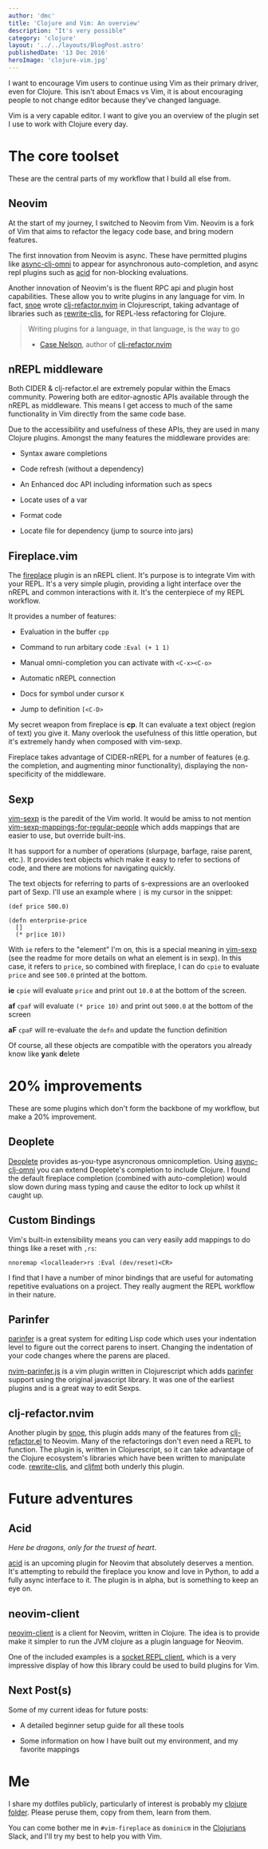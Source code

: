 ```yaml
---
author: 'dmc'
title: 'Clojure and Vim: An overview'
description: "It's very possible"
category: 'clojure'
layout: '../../layouts/BlogPost.astro'
publishedDate: '13 Dec 2016'
heroImage: 'clojure-vim.jpg'
---
```


I want to encourage Vim users to continue using Vim as their primary
driver, even for Clojure. This isn't about Emacs vs Vim, it is about
encouraging people to not change editor because they've changed
language.

Vim is a very capable editor. I want to give you an overview of the
plugin set I use to work with Clojure every day.

# The core toolset

These are the central parts of my workflow that I build all else from.

## Neovim

At the start of my journey, I switched to Neovim from Vim. Neovim is a
fork of Vim that aims to refactor the legacy code base, and bring modern
features.

The first innovation from Neovim is async. These have permitted plugins
like [async-clj-omni](https://github.com/clojure-vim/async-clj-omni) to
appear for asynchronous auto-completion, and async repl plugins such as
[acid](https://github.com/hkupty/acid.nvim) for non-blocking
evaluations.

Another innovation of Neovim's is the fluent RPC api and plugin host
capabilities. These allow you to write plugins in any language for vim.
In fact, [snoe](https://github.com/snoe) wrote
[clj-refactor.nvim](https://github.com/clojure-vim/clj-refactor.nvim) in
Clojurescript, taking advantage of libraries such as
[rewrite-cljs](https://github.com/rundis/rewrite-cljs), for REPL-less
refactoring for Clojure.

> Writing plugins for a language, in that language, is the way to go
>
> - [Case Nelson](https://github.com/snoe), author of
>   [clj-refactor.nvim](https://github.com/clojure-vim/clj-refactor.nvim)

## nREPL middleware

Both CIDER & clj-refactor.el are extremely popular within the Emacs
community. Powering both are editor-agnostic APIs available through the
nREPL as middleware. This means I get access to much of the same
functionality in Vim directly from the same code base.

Due to the accessibility and usefulness of these APIs, they are used in
many Clojure plugins. Amongst the many features the middleware provides
are:

- Syntax aware completions

- Code refresh (without a dependency)

- An Enhanced doc API including information such as specs

- Locate uses of a var

- Format code

- Locate file for dependency (jump to source into jars)

## Fireplace.vim

The [fireplace](https://github.com/tpope/vim-fireplace) plugin is an
nREPL client. It's purpose is to integrate Vim with your REPL. It's a
very simple plugin, providing a light interface over the nREPL and
common interactions with it. It's the centerpiece of my REPL workflow.

It provides a number of features:

- Evaluation in the buffer `cpp`

- Command to run arbitary code `:Eval (+ 1 1)`

- Manual omni-completion you can activate with `<C-x><C-o>`

- Automatic nREPL connection

- Docs for symbol under cursor `K`

- Jump to definition `[<C-D>`

My secret weapon from fireplace is **cp**. It can evaluate a text object
(region of text) you give it. Many overlook the usefulness of this
little operation, but it's extremely handy when composed with vim-sexp.

Fireplace takes advantage of CIDER-nREPL for a number of features (e.g.
the completion, and augmenting minor functionality), displaying the
non-specificity of the middleware.

## Sexp

[vim-sexp](https://github.com/guns/vim-sexp) is the paredit of the Vim
world. It would be amiss to not mention
[vim-sexp-mappings-for-regular-people](https://github.com/tpope/vim-sexp-mappings-for-regular-people)
which adds mappings that are easier to use, but override built-ins.

It has support for a number of operations (slurpage, barfage, raise
parent, etc.). It provides text objects which make it easy to refer to
sections of code, and there are motions for navigating quickly.

The text objects for referring to parts of s-expressions are an
overlooked part of Sexp. I'll use an example where `|` is my cursor in
the snippet:

    (def price 500.0)

    (defn enterprise-price
      []
      (* pr|ice 10))

With `ie` refers to the \"element\" I'm on, this is a special meaning in
[vim-sexp](https://github.com/guns/vim-sexp) (see the readme for more
details on what an element is in sexp). In this case, it refers to
`price`, so combined with fireplace, I can do `cpie` to evaluate `price`
and see `500.0` printed at the bottom.

**ie** `cpie` will evaluate `price` and print out `10.0` at the bottom
of the screen.

**af** `cpaf` will evaluate `(* price 10)` and print out `5000.0` at the
bottom of the screen

**aF** `cpaF` will re-evaluate the `defn` and update the function
definition

Of course, all these objects are compatible with the operators you
already know like **y**ank **d**elete

# 20% improvements

These are some plugins which don't form the backbone of my workflow, but
make a 20% improvement.

## Deoplete

[Deoplete](https://github.com/Shougo/deoplete.nvim) provides as-you-type
asyncronous omnicompletion. Using
[async-clj-omni](https://github.com/clojure-vim/async-clj-omni) you can
extend Deoplete's completion to include Clojure. I found the default
fireplace completion (combined with auto-completion) would slow down
during mass typing and cause the editor to lock up whilst it caught up.

## Custom Bindings

Vim's built-in extensibility means you can very easily add mappings to
do things like a reset with `,rs`:

```vim
nnoremap <localleader>rs :Eval (dev/reset)<CR>
```

I find that I have a number of minor bindings that are useful for
automating repetitive evaluations on a project. They really augment the
REPL workflow in their nature.

## Parinfer

[parinfer](http://shaunlebron.github.io/parinfer/) is a great system for
editing Lisp code which uses your indentation level to figure out the
correct parens to insert. Changing the indentation of your code changes
where the parens are placed.

[nvim-parinfer.js](https://github.com/clojure-vim/nvim-parinfer.js) is a
vim plugin written in Clojurescript which adds
[parinfer](http://shaunlebron.github.io/parinfer/) support using the
original javascript library. It was one of the earliest plugins and is a
great way to edit Sexps.

## clj-refactor.nvim

Another plugin by [snoe](https://github.com/snoe), this plugin adds many
of the features from
[clj-refactor.el](https://github.com/clojure-emacs/clj-refactor.el) to
Neovim. Many of the refactorings don't even need a REPL to function. The
plugin is, written in Clojurescript, so it can take advantage of the
Clojure ecosystem's libraries which have been written to manipulate
code. [rewrite-cljs](https://github.com/rundis/rewrite-cljs), and
[cljfmt](https://github.com/weavejester/cljfmt) both underly this
plugin.

# Future adventures

## Acid

_Here be dragons, only for the truest of heart_.

[acid](https://github.com/hkupty/acid.nvim) is an upcoming plugin for
Neovim that absolutely deserves a mention. It's attempting to rebuild
the fireplace you know and love in Python, to add a fully async
interface to it. The plugin is in alpha, but is something to keep an eye
on.

## neovim-client

[neovim-client](https://github.com/clojure-vim/neovim-client) is a
client for Neovim, written in Clojure. The idea is to provide make it
simpler to run the JVM clojure as a plugin language for Neovim.

One of the included examples is a [socket REPL
client](https://github.com/jebberjeb/clojure-socketrepl.nvim), which is
a very impressive display of how this library could be used to build
plugins for Vim.

## Next Post(s)

Some of my current ideas for future posts:

- A detailed beginner setup guide for all these tools

- Some information on how I have built out my environment, and my
  favorite mappings

# Me

I share my dotfiles publicly, particularly of interest is probably my
[clojure
folder](https://github.com/SevereOverfl0w/.files/tree/master/nvim/layer/clojure).
Please peruse them, copy from them, learn from them.

You can come bother me in `#vim-fireplace` as `dominicm` in the
[Clojurians](http://clojurians.net) Slack, and I'll try my best to help
you with Vim.
